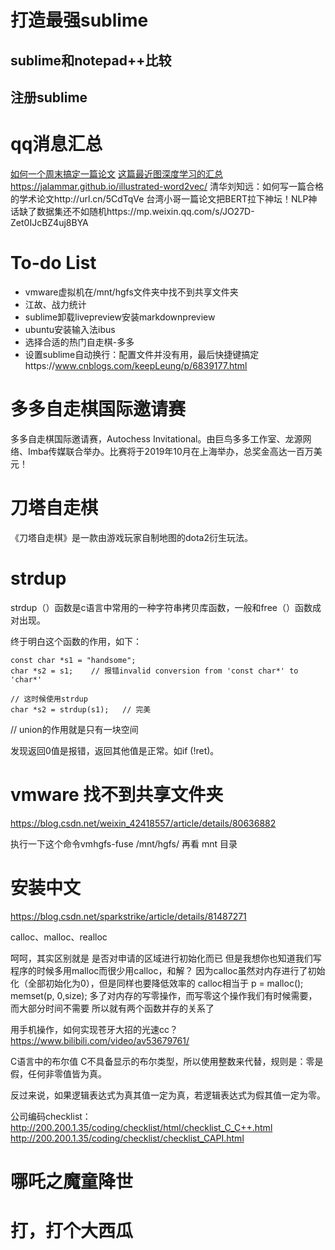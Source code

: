 # 打造最强sublime
## sublime和notepad++比较
## 注册sublime

# qq消息汇总
[如何一个周末搞定一篇论文](https://mp.weixin.qq.com/s/IS8IgwYqIlAocbNL9r1M8A)
[这篇最近图深度学习的汇总](https://mp.weixin.qq.com/s/4K-RCRIrfAxinGgDJbIxcw)
https://jalammar.github.io/illustrated-word2vec/
清华刘知远：如何写一篇合格的学术论文http://url.cn/5CdTqVe
台湾小哥一篇论文把BERT拉下神坛！NLP神话缺了数据集还不如随机https://mp.weixin.qq.com/s/JO27D-Zet0IJcBZ4uj8BYA

# To-do List
- vmware虚拟机在/mnt/hgfs文件夹中找不到共享文件夹
- 江故、战力统计
- sublime卸载livepreview安装markdownpreview
- ubuntu安装输入法ibus
- 选择合适的热门自走棋-多多
- 设置sublime自动换行：配置文件并没有用，最后快捷键搞定https://www.cnblogs.com/keepLeung/p/6839177.html

# 多多自走棋国际邀请赛
多多自走棋国际邀请赛，Autochess Invitational。由巨鸟多多工作室、龙源网络、Imba传媒联合举办。比赛将于2019年10月在上海举办，总奖金高达一百万美元！

# 刀塔自走棋
《刀塔自走棋》是一款由游戏玩家自制地图的dota2衍生玩法。

# strdup 
strdup（）函数是c语言中常用的一种字符串拷贝库函数，一般和free（）函数成对出现。

终于明白这个函数的作用，如下：
```
const char *s1 = "handsome";
char *s2 = s1;    // 报错invalid conversion from 'const char*' to 'char*'

// 这时候使用strdup
char *s2 = strdup(s1);   // 完美
```

// union的作用就是只有一块空间

发现返回0值是报错，返回其他值是正常。如if (!ret)。


# vmware 找不到共享文件夹
https://blog.csdn.net/weixin_42418557/article/details/80636882

执行一下这个命令vmhgfs-fuse /mnt/hgfs/  再看 mnt 目录

# 安装中文
https://blog.csdn.net/sparkstrike/article/details/81487271


calloc、malloc、realloc

呵呵，其实区别就是
是否对申请的区域进行初始化而已
但是我想你也知道我们写程序的时候多用malloc而很少用calloc，和解？
因为calloc虽然对内存进行了初始化（全部初始化为0），但是同样也要降低效率的
calloc相当于
p = malloc();
memset(p, 0,size);
多了对内存的写零操作，而写零这个操作我们有时候需要，而大部分时间不需要
所以就有两个函数并存的关系了


用手机操作，如何实现苍牙大招的光速cc？https://www.bilibili.com/video/av53679761/



C语言中的布尔值
C不具备显示的布尔类型，所以使用整数来代替，规则是：零是假，任何非零值皆为真。

反过来说，如果逻辑表达式为真其值一定为真，若逻辑表达式为假其值一定为零。


公司编码checklist：http://200.200.1.35/coding/checklist/html/checklist_C_C++.html
http://200.200.1.35/coding/checklist/checklist_CAPI.html


# 哪吒之魔童降世
# 打，打个大西瓜
